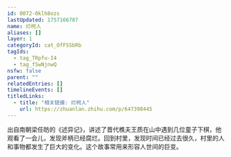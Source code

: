 ```yaml
---
id: 0072-0klh8ozs
lastUpdated: 1757166787
name: 烂柯人
aliases: []
layer: 1
categoryId: cat_OfFSSbRb
tagIds:
  - tag_TRpfu-I4
  - tag_fSwNjnwQ
nsfw: false
parent: ""
relatedEntries: []
timelineEvents: []
titledLinks:
  - title: "相关链接: 烂柯人"
    url: https://zhuanlan.zhihu.com/p/647398445
---
```


出自南朝梁任昉的《述异记》，讲述了晋代樵夫王质在山中遇到几位童子下棋，他观看了一会儿，发现斧柄已经腐烂。回到村里，发现时间已经过去很久，村里的人和事物都发生了巨大的变化。这个故事常用来形容人世间的巨变。